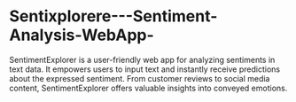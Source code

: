 # Sentixplorere---Sentiment-Analysis-WebApp-
SentimentExplorer is a user-friendly web app for analyzing sentiments in text data. It empowers users to input text and instantly receive predictions about the expressed sentiment. From customer reviews to social media content, SentimentExplorer offers valuable insights into conveyed emotions.
